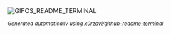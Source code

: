 
<div align="justify">
<picture>
    <source media="(prefers-color-scheme: dark)" srcset="https://i.ibb.co/Q7fynZ98/output-gif.gif">
    <source media="(prefers-color-scheme: light)" srcset="https://i.ibb.co/Q7fynZ98/output-gif.gif">
    <img alt="GIFOS_README_TERMINAL" src="https://i.ibb.co/Q7fynZ98/output-gif.gif">
</picture>

<sub><i>Generated automatically using [x0rzavi/github-readme-terminal](https://github.com/x0rzavi/github-readme-terminal)</i></sub>

</div>
    